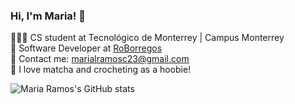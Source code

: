 ### Hi, I'm Maria! 🦦

👩🏻‍💻 CS student at Tecnológico de Monterrey | Campus Monterrey <br/>
🤖 Software Developer at [RoBorregos](https://github.com/RoBorregos/) <br/> 
📧 Contact me: marialramosc23@gmail.com <br/> 
🍵 I love matcha and crocheting as a hoobie! <br/>   

![Maria Ramos's GitHub stats](https://github-readme-stats.vercel.app/api?username=marialramosc&theme=holi&show_icons=true)
